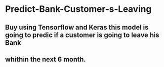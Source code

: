 # Predict-Bank-Customer-s-Leaving
## Buy using Tensorflow and Keras this model is going to predic if a customer is going to leave his Bank
## whithin the next 6 month.
